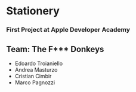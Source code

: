 # Stationery
### First Project at Apple Developer Academy 


## Team: The F*** Donkeys
* Edoardo Troianiello
* Andrea Masturzo
* Cristian Cimbir
* Marco Pagnozzi
